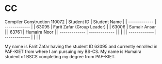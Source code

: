 # CC
Compiler Construction 110072
| Student ID     | Student Name                |
| -------------  | -------------               |
| 63095          | Farit Zafar (Group Leader)  | 
| 63006          | Sumair Ansar                |
| 63761          | Humaira Noor                | 
| -------------  |  -------------              |
|                |                             | 
| -------------  |  -------------              |
|                |                             |


My name is Farit Zafar having the student ID 63095 and currently enrolled in PAF-KIET from where I am pursuing my BS-CS. 
My name is Humaira student of BSCS completing my degree from PAF-KIET.
